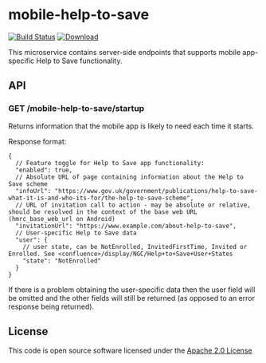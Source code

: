 # mobile-help-to-save

[![Build Status](https://travis-ci.org/hmrc/mobile-help-to-save.svg)](https://travis-ci.org/hmrc/mobile-help-to-save) [ ![Download](https://api.bintray.com/packages/hmrc/releases/mobile-help-to-save/images/download.svg) ](https://bintray.com/hmrc/releases/mobile-help-to-save/_latestVersion)

This microservice contains server-side endpoints that supports mobile app-specific Help to Save functionality.

## API

### GET /mobile-help-to-save/startup

Returns information that the mobile app is likely to need each time it starts.

Response format:

```
{
  // Feature toggle for Help to Save app functionality:
  "enabled": true,
  // Absolute URL of page containing information about the Help to Save scheme
  "infoUrl": "https://www.gov.uk/government/publications/help-to-save-what-it-is-and-who-its-for/the-help-to-save-scheme",
  // URL of invitation call to action - may be absolute or relative, should be resolved in the context of the base web URL (hmrc_base_web_url on Android)
  "invitationUrl": "https://www.example.com/about-help-to-save",
  // User-specific Help to Save data
  "user": {
    // user state, can be NotEnrolled, InvitedFirstTime, Invited or Enrolled. See <confluence>/display/NGC/Help+to+Save+User+States
    "state": "NotEnrolled"
  }
}
```

If there is a problem obtaining the user-specific data then the user field will be omitted and the other fields will still be returned (as opposed to an error response being returned).

## License

This code is open source software licensed under the [Apache 2.0 License]("http://www.apache.org/licenses/LICENSE-2.0.html")
